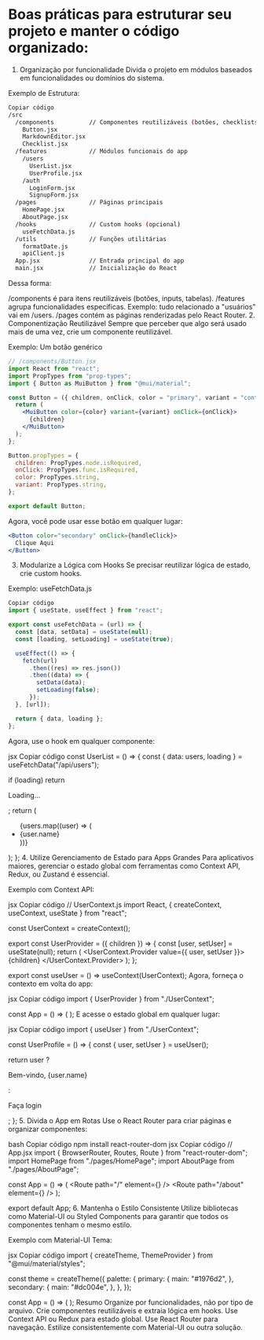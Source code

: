 # Boas práticas para estruturar seu projeto e manter o código organizado:

1. Organização por funcionalidade
Divida o projeto em módulos baseados em funcionalidades ou domínios do sistema.

Exemplo de Estrutura:

````bash
Copiar código
/src
  /components          // Componentes reutilizáveis (botões, checklists, etc.)
    Button.jsx
    MarkdownEditor.jsx
    Checklist.jsx
  /features            // Módulos funcionais do app
    /users
      UserList.jsx
      UserProfile.jsx
    /auth
      LoginForm.jsx
      SignupForm.jsx
  /pages               // Páginas principais
    HomePage.jsx
    AboutPage.jsx
  /hooks               // Custom hooks (opcional)
    useFetchData.js
  /utils               // Funções utilitárias
    formatDate.js
    apiClient.js
  App.jsx              // Entrada principal do app
  main.jsx             // Inicialização do React
````

Dessa forma:

/components é para itens reutilizáveis (botões, inputs, tabelas).
/features agrupa funcionalidades específicas. Exemplo: tudo relacionado a "usuários" vai em /users.
/pages contém as páginas renderizadas pelo React Router.
2. Componentização Reutilizável
Sempre que perceber que algo será usado mais de uma vez, crie um componente reutilizável.

Exemplo: Um botão genérico

```jsx
// /components/Button.jsx
import React from "react";
import PropTypes from "prop-types";
import { Button as MuiButton } from "@mui/material";

const Button = ({ children, onClick, color = "primary", variant = "contained" }) => {
  return (
    <MuiButton color={color} variant={variant} onClick={onClick}>
      {children}
    </MuiButton>
  );
};

Button.propTypes = {
  children: PropTypes.node.isRequired,
  onClick: PropTypes.func.isRequired,
  color: PropTypes.string,
  variant: PropTypes.string,
};

export default Button;
```

Agora, você pode usar esse botão em qualquer lugar:

```jsx
<Button color="secondary" onClick={handleClick}>
  Clique Aqui
</Button>
```

3. Modularize a Lógica com Hooks
Se precisar reutilizar lógica de estado, crie custom hooks.

Exemplo: useFetchData.js

```jsx
Copiar código
import { useState, useEffect } from "react";

export const useFetchData = (url) => {
  const [data, setData] = useState(null);
  const [loading, setLoading] = useState(true);

  useEffect(() => {
    fetch(url)
      .then((res) => res.json())
      .then((data) => {
        setData(data);
        setLoading(false);
      });
  }, [url]);

  return { data, loading };
};
```

Agora, use o hook em qualquer componente:

jsx
Copiar código
const UserList = () => {
  const { data: users, loading } = useFetchData("/api/users");

  if (loading) return <p>Loading...</p>;
  return (
    <ul>
      {users.map((user) => (
        <li key={user.id}>{user.name}</li>
      ))}
    </ul>
  );
};
4. Utilize Gerenciamento de Estado para Apps Grandes
Para aplicativos maiores, gerenciar o estado global com ferramentas como Context API, Redux, ou Zustand é essencial.

Exemplo com Context API:

jsx
Copiar código
// UserContext.js
import React, { createContext, useContext, useState } from "react";

const UserContext = createContext();

export const UserProvider = ({ children }) => {
  const [user, setUser] = useState(null);
  return (
    <UserContext.Provider value={{ user, setUser }}>
      {children}
    </UserContext.Provider>
  );
};

export const useUser = () => useContext(UserContext);
Agora, forneça o contexto em volta do app:

jsx
Copiar código
import { UserProvider } from "./UserContext";

const App = () => (
  <UserProvider>
    <YourAppComponents />
  </UserProvider>
);
E acesse o estado global em qualquer lugar:

jsx
Copiar código
import { useUser } from "./UserContext";

const UserProfile = () => {
  const { user, setUser } = useUser();

  return user ? <p>Bem-vindo, {user.name}</p> : <p>Faça login</p>;
};
5. Divida o App em Rotas
Use o React Router para criar páginas e organizar componentes:

bash
Copiar código
npm install react-router-dom
jsx
Copiar código
// App.jsx
import { BrowserRouter, Routes, Route } from "react-router-dom";
import HomePage from "./pages/HomePage";
import AboutPage from "./pages/AboutPage";

const App = () => (
  <BrowserRouter>
    <Routes>
      <Route path="/" element={<HomePage />} />
      <Route path="/about" element={<AboutPage />} />
    </Routes>
  </BrowserRouter>
);

export default App;
6. Mantenha o Estilo Consistente
Utilize bibliotecas como Material-UI ou Styled Components para garantir que todos os componentes tenham o mesmo estilo.

Exemplo com Material-UI Tema:

jsx
Copiar código
import { createTheme, ThemeProvider } from "@mui/material/styles";

const theme = createTheme({
  palette: {
    primary: {
      main: "#1976d2",
    },
    secondary: {
      main: "#dc004e",
    },
  },
});

const App = () => (
  <ThemeProvider theme={theme}>
    <YourAppComponents />
  </ThemeProvider>
);
Resumo
Organize por funcionalidades, não por tipo de arquivo.
Crie componentes reutilizáveis e extraia lógica em hooks.
Use Context API ou Redux para estado global.
Use React Router para navegação.
Estilize consistentemente com Material-UI ou outra solução.